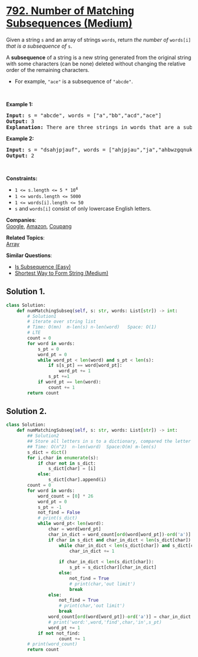 # [792. Number of Matching Subsequences (Medium)](https://leetcode.com/problems/number-of-matching-subsequences/)

<p>Given a string <code>s</code> and an array of strings <code>words</code>, return <em>the number of</em> <code>words[i]</code> <em>that is a subsequence of</em> <code>s</code>.</p>

<p>A <strong>subsequence</strong> of a string is a new string generated from the original string with some characters (can be none) deleted without changing the relative order of the remaining characters.</p>

<ul>
	<li>For example, <code>"ace"</code> is a subsequence of <code>"abcde"</code>.</li>
</ul>

<p>&nbsp;</p>
<p><strong>Example 1:</strong></p>

<pre><strong>Input:</strong> s = "abcde", words = ["a","bb","acd","ace"]
<strong>Output:</strong> 3
<strong>Explanation:</strong> There are three strings in words that are a subsequence of s: "a", "acd", "ace".
</pre>

<p><strong>Example 2:</strong></p>

<pre><strong>Input:</strong> s = "dsahjpjauf", words = ["ahjpjau","ja","ahbwzgqnuk","tnmlanowax"]
<strong>Output:</strong> 2
</pre>

<p>&nbsp;</p>
<p><strong>Constraints:</strong></p>

<ul>
	<li><code>1 &lt;= s.length &lt;= 5 * 10<sup>4</sup></code></li>
	<li><code>1 &lt;= words.length &lt;= 5000</code></li>
	<li><code>1 &lt;= words[i].length &lt;= 50</code></li>
	<li><code>s</code> and <code>words[i]</code> consist of only lowercase English letters.</li>
</ul>


**Companies**:  
[Google](https://leetcode.com/company/google), [Amazon](https://leetcode.com/company/amazon), [Coupang](https://leetcode.com/company/coupang)

**Related Topics**:  
[Array](https://leetcode.com/tag/array/)

**Similar Questions**:
* [Is Subsequence (Easy)](https://leetcode.com/problems/is-subsequence/)
* [Shortest Way to Form String (Medium)](https://leetcode.com/problems/shortest-way-to-form-string/)

## Solution 1.

```python
class Solution:
    def numMatchingSubseq(self, s: str, words: List[str]) -> int:
        # Solution1
        # iterate over string list
        # Time: O(mn)  m-len(s) n-len(word)   Space: O(1)
        # LTE
        count = 0
        for word in words:
            s_pt = 0
            word_pt = 0
            while word_pt < len(word) and s_pt < len(s):
                if s[s_pt] == word[word_pt]:
                    word_pt += 1
                s_pt +=1
            if word_pt == len(word):
                count += 1
        return count
```

## Solution 2.
```python
class Solution:
    def numMatchingSubseq(self, s: str, words: List[str]) -> int:
        ## Solution2
        ## Store all letters in s to a dictionary, compared the letter in word with words in dictionary. if could found letter,
        ## Time: O(n^2)  n-len(word)  Space:O(m) m-len(s)
        s_dict = dict()
        for i,char in enumerate(s):
            if char not in s_dict:
                s_dict[char] = [i]
            else:
                s_dict[char].append(i)
        count = 0
        for word in words:
            word_count = [0] * 26
            word_pt = 0
            s_pt = -1
            not_find = False
            # print(s_dict)
            while word_pt< len(word):
                char = word[word_pt]
                char_in_dict = word_count[ord(word[word_pt])-ord('a')]
                if char in s_dict and char_in_dict < len(s_dict[char]):
                    while char_in_dict < len(s_dict[char]) and s_dict[char][char_in_dict] <= s_pt:
                        char_in_dict += 1
                        
                    if char_in_dict < len(s_dict[char]):
                        s_pt = s_dict[char][char_in_dict]
                    else:
                        not_find = True
                        # print(char,'out limit')
                        break
                else:
                    not_find = True
                    # print(char,'out limit')
                    break
                word_count[ord(word[word_pt])-ord('a')] = char_in_dict
                # print('word:',word,'find',char,'in',s_pt)
                word_pt += 1
            if not not_find:
                    count += 1
        # print(word_count)
        return count
```